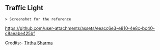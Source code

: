 ## Traffic Light

    > Screenshot for the reference

https://github.com/user-attachments/assets/eeacc6e3-e810-4e8c-bc40-c8aeabe425bf


Credits:- [Tirtha Sharma](https://github.com/genze121 "Tirtha Sharma")
